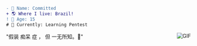 ```diff
- 📝 Name: Committed
+ 🌎 Where I live: Brazil!
! 🧠 Age: 15
# 🧪 Currently: Learning Pentest
```
<img align="right" alt="GIF" src="https://cdn.discordapp.com/attachments/783731417783861298/795255492581785610/tumblr_f20aacf7843c9bf720aad33030d5caee_5fd73b6e_1280.gif?width=405&height=241"/>
"假装 痴呆 症 ， 但 一无所知。🖤"

<!--
**SystemsFrozen/SystemsFrozen** is a ✨ _special_ ✨ repository because its `README.md` (this file) appears on your GitHub profile.

